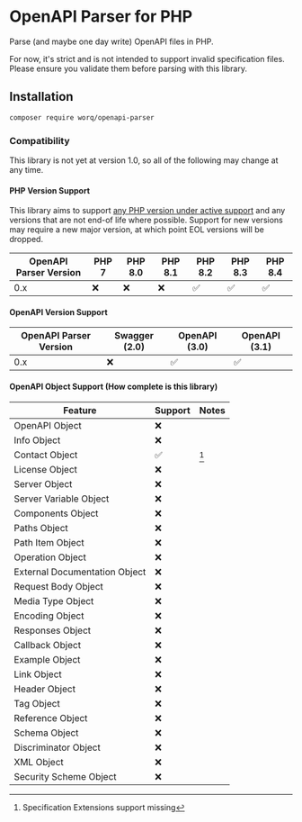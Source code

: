 # OpenAPI Parser for PHP

Parse (and maybe one day write) OpenAPI files in PHP. 

For now, it's strict and is not intended to support invalid specification files. Please ensure you validate them before parsing with this library.

## Installation

```bash
composer require worq/openapi-parser
```

### Compatibility

This library is not yet at version 1.0, so all of the following may change at any time.

#### PHP Version Support

This library aims to support [any PHP version under active support](https://www.php.net/supported-versions.php) and 
any versions that are not end-of life where possible. 
Support for new versions may require a new major version, at which point EOL versions will be dropped.

| OpenAPI Parser Version | PHP 7 | PHP 8.0 | PHP 8.1 | PHP 8.2 | PHP 8.3 | PHP 8.4 |
|------------------------|-------|---------|---------|---------|---------|---------|
| 0.x                    | ❌     | ❌     | ❌      | ✅      | ✅      | ✅      |

#### OpenAPI Version Support

| OpenAPI Parser Version | Swagger (2.0) | OpenAPI (3.0) | OpenAPI (3.1) |
|------------------------|---------------|---------------|---------------|
| 0.x                    | ❌            | ✅            | ✅            |

#### OpenAPI Object Support (How complete is this library)

| Feature                       | Support | Notes |
|-------------------------------|---------|-------|
| OpenAPI Object                | ❌      |       |
| Info Object                   | ❌      |       |
| Contact Object                | ✅      | [^1]  |
| License Object                | ❌      |       |
| Server Object                 | ❌      |       |
| Server Variable Object        | ❌      |       |
| Components Object             | ❌      |       |
| Paths Object                  | ❌      |       |
| Path Item Object              | ❌      |       |
| Operation Object              | ❌      |       |
| External Documentation Object | ❌      |       |
| Request Body Object           | ❌      |       |
| Media Type Object             | ❌      |       |
| Encoding Object               | ❌      |       |
| Responses Object              | ❌      |       |
| Callback Object               | ❌      |       |
| Example Object                | ❌      |       |
| Link Object                   | ❌      |       |
| Header Object                 | ❌      |       |
| Tag Object                    | ❌      |       |
| Reference Object              | ❌      |       |
| Schema Object                 | ❌      |       |
| Discriminator Object          | ❌      |       |
| XML Object                    | ❌      |       |
| Security Scheme Object        | ❌      |       |

[^1]: Specification Extensions support missing

